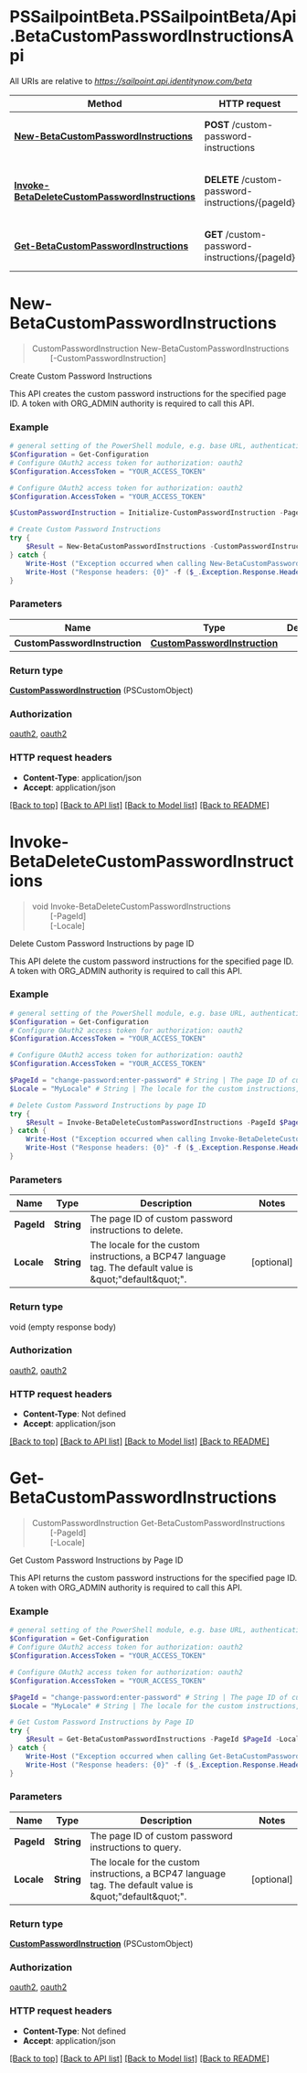 # PSSailpointBeta.PSSailpointBeta/Api.BetaCustomPasswordInstructionsApi

All URIs are relative to *https://sailpoint.api.identitynow.com/beta*

Method | HTTP request | Description
------------- | ------------- | -------------
[**New-BetaCustomPasswordInstructions**](BetaCustomPasswordInstructionsApi.md#New-BetaCustomPasswordInstructions) | **POST** /custom-password-instructions | Create Custom Password Instructions
[**Invoke-BetaDeleteCustomPasswordInstructions**](BetaCustomPasswordInstructionsApi.md#Invoke-BetaDeleteCustomPasswordInstructions) | **DELETE** /custom-password-instructions/{pageId} | Delete Custom Password Instructions by page ID
[**Get-BetaCustomPasswordInstructions**](BetaCustomPasswordInstructionsApi.md#Get-BetaCustomPasswordInstructions) | **GET** /custom-password-instructions/{pageId} | Get Custom Password Instructions by Page ID


<a name="New-BetaCustomPasswordInstructions"></a>
# **New-BetaCustomPasswordInstructions**
> CustomPasswordInstruction New-BetaCustomPasswordInstructions<br>
> &nbsp;&nbsp;&nbsp;&nbsp;&nbsp;&nbsp;&nbsp;&nbsp;[-CustomPasswordInstruction] <PSCustomObject><br>

Create Custom Password Instructions

This API creates the custom password instructions for the specified page ID. A token with ORG_ADMIN authority is required to call this API.

### Example
```powershell
# general setting of the PowerShell module, e.g. base URL, authentication, etc
$Configuration = Get-Configuration
# Configure OAuth2 access token for authorization: oauth2
$Configuration.AccessToken = "YOUR_ACCESS_TOKEN"

# Configure OAuth2 access token for authorization: oauth2
$Configuration.AccessToken = "YOUR_ACCESS_TOKEN"

$CustomPasswordInstruction = Initialize-CustomPasswordInstruction -PageId "change-password:enter-password" -PageContent "MyPageContent" -Locale "en" # CustomPasswordInstruction | 

# Create Custom Password Instructions
try {
    $Result = New-BetaCustomPasswordInstructions -CustomPasswordInstruction $CustomPasswordInstruction
} catch {
    Write-Host ("Exception occurred when calling New-BetaCustomPasswordInstructions: {0}" -f ($_.ErrorDetails | ConvertFrom-Json))
    Write-Host ("Response headers: {0}" -f ($_.Exception.Response.Headers | ConvertTo-Json))
}
```

### Parameters

Name | Type | Description  | Notes
------------- | ------------- | ------------- | -------------
 **CustomPasswordInstruction** | [**CustomPasswordInstruction**](CustomPasswordInstruction.md)|  | 

### Return type

[**CustomPasswordInstruction**](CustomPasswordInstruction.md) (PSCustomObject)

### Authorization

[oauth2](../README.md#oauth2), [oauth2](../README.md#oauth2)

### HTTP request headers

 - **Content-Type**: application/json
 - **Accept**: application/json

[[Back to top]](#) [[Back to API list]](../README.md#documentation-for-api-endpoints) [[Back to Model list]](../README.md#documentation-for-models) [[Back to README]](../README.md)

<a name="Invoke-BetaDeleteCustomPasswordInstructions"></a>
# **Invoke-BetaDeleteCustomPasswordInstructions**
> void Invoke-BetaDeleteCustomPasswordInstructions<br>
> &nbsp;&nbsp;&nbsp;&nbsp;&nbsp;&nbsp;&nbsp;&nbsp;[-PageId] <String><br>
> &nbsp;&nbsp;&nbsp;&nbsp;&nbsp;&nbsp;&nbsp;&nbsp;[-Locale] <String><br>

Delete Custom Password Instructions by page ID

This API delete the custom password instructions for the specified page ID. A token with ORG_ADMIN authority is required to call this API.

### Example
```powershell
# general setting of the PowerShell module, e.g. base URL, authentication, etc
$Configuration = Get-Configuration
# Configure OAuth2 access token for authorization: oauth2
$Configuration.AccessToken = "YOUR_ACCESS_TOKEN"

# Configure OAuth2 access token for authorization: oauth2
$Configuration.AccessToken = "YOUR_ACCESS_TOKEN"

$PageId = "change-password:enter-password" # String | The page ID of custom password instructions to delete.
$Locale = "MyLocale" # String | The locale for the custom instructions, a BCP47 language tag. The default value is \""default\"". (optional)

# Delete Custom Password Instructions by page ID
try {
    $Result = Invoke-BetaDeleteCustomPasswordInstructions -PageId $PageId -Locale $Locale
} catch {
    Write-Host ("Exception occurred when calling Invoke-BetaDeleteCustomPasswordInstructions: {0}" -f ($_.ErrorDetails | ConvertFrom-Json))
    Write-Host ("Response headers: {0}" -f ($_.Exception.Response.Headers | ConvertTo-Json))
}
```

### Parameters

Name | Type | Description  | Notes
------------- | ------------- | ------------- | -------------
 **PageId** | **String**| The page ID of custom password instructions to delete. | 
 **Locale** | **String**| The locale for the custom instructions, a BCP47 language tag. The default value is \&quot;&quot;default\&quot;&quot;. | [optional] 

### Return type

void (empty response body)

### Authorization

[oauth2](../README.md#oauth2), [oauth2](../README.md#oauth2)

### HTTP request headers

 - **Content-Type**: Not defined
 - **Accept**: application/json

[[Back to top]](#) [[Back to API list]](../README.md#documentation-for-api-endpoints) [[Back to Model list]](../README.md#documentation-for-models) [[Back to README]](../README.md)

<a name="Get-BetaCustomPasswordInstructions"></a>
# **Get-BetaCustomPasswordInstructions**
> CustomPasswordInstruction Get-BetaCustomPasswordInstructions<br>
> &nbsp;&nbsp;&nbsp;&nbsp;&nbsp;&nbsp;&nbsp;&nbsp;[-PageId] <String><br>
> &nbsp;&nbsp;&nbsp;&nbsp;&nbsp;&nbsp;&nbsp;&nbsp;[-Locale] <String><br>

Get Custom Password Instructions by Page ID

This API returns the custom password instructions for the specified page ID. A token with ORG_ADMIN authority is required to call this API.

### Example
```powershell
# general setting of the PowerShell module, e.g. base URL, authentication, etc
$Configuration = Get-Configuration
# Configure OAuth2 access token for authorization: oauth2
$Configuration.AccessToken = "YOUR_ACCESS_TOKEN"

# Configure OAuth2 access token for authorization: oauth2
$Configuration.AccessToken = "YOUR_ACCESS_TOKEN"

$PageId = "change-password:enter-password" # String | The page ID of custom password instructions to query.
$Locale = "MyLocale" # String | The locale for the custom instructions, a BCP47 language tag. The default value is \""default\"". (optional)

# Get Custom Password Instructions by Page ID
try {
    $Result = Get-BetaCustomPasswordInstructions -PageId $PageId -Locale $Locale
} catch {
    Write-Host ("Exception occurred when calling Get-BetaCustomPasswordInstructions: {0}" -f ($_.ErrorDetails | ConvertFrom-Json))
    Write-Host ("Response headers: {0}" -f ($_.Exception.Response.Headers | ConvertTo-Json))
}
```

### Parameters

Name | Type | Description  | Notes
------------- | ------------- | ------------- | -------------
 **PageId** | **String**| The page ID of custom password instructions to query. | 
 **Locale** | **String**| The locale for the custom instructions, a BCP47 language tag. The default value is \&quot;&quot;default\&quot;&quot;. | [optional] 

### Return type

[**CustomPasswordInstruction**](CustomPasswordInstruction.md) (PSCustomObject)

### Authorization

[oauth2](../README.md#oauth2), [oauth2](../README.md#oauth2)

### HTTP request headers

 - **Content-Type**: Not defined
 - **Accept**: application/json

[[Back to top]](#) [[Back to API list]](../README.md#documentation-for-api-endpoints) [[Back to Model list]](../README.md#documentation-for-models) [[Back to README]](../README.md)

